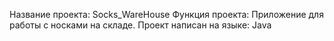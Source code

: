 Название проекта: Socks_WareHouse Функция проекта: Приложение для работы с носками на складе. Проект написан на языке: Java
